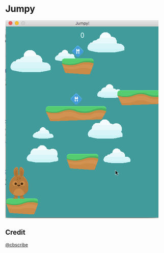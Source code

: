 # Jumpy

![jumpy](./screenshots/jumpy_sample.gif)

## Credit

[@cbscribe](https://github.com/cbscribe)